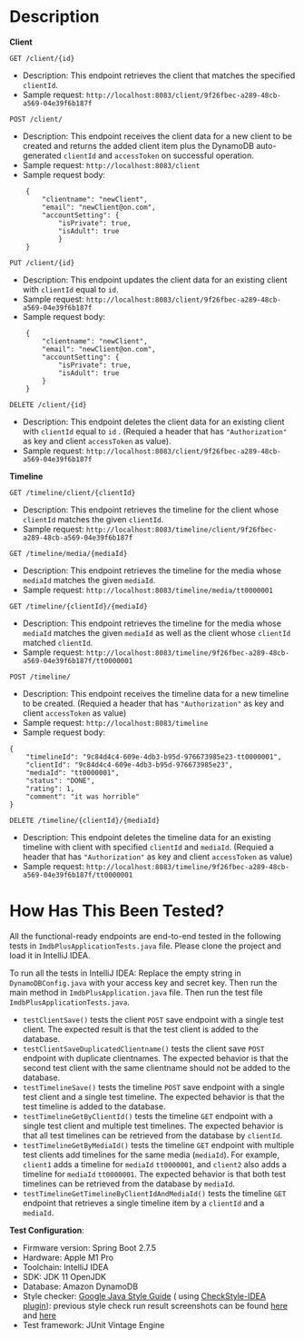 # Description

**Client**

`GET /client/{id}`

* Description: This endpoint retrieves the client that matches the specified `clientId`.
* Sample request: `http://localhost:8083/client/9f26fbec-a289-48cb-a569-04e39f6b187f`

`POST /client/`

* Description: This endpoint receives the client data for a new client to be created and returns the
  added client item plus the DynamoDB auto-generated `clientId` and `accessToken` on successful
  operation.
* Sample request: `http://localhost:8083/client`
* Sample request body:

```
    {
        "clientname": "newClient",
        "email": "newClient@on.com",
        "accountSetting": {
            "isPrivate": true,
            "isAdult": true
            }
    }
```

`PUT /client/{id}`

* Description: This endpoint updates the client data for an existing client with `clientId` equal to `id`.
* Sample request: `http://localhost:8083/client/9f26fbec-a289-48cb-a569-04e39f6b187f`
* Sample request body:

```
    {
        "clientname": "newClient",
        "email": "newClient@on.com",
        "accountSetting": {
            "isPrivate": true,
            "isAdult": true
        }
    }
```

`DELETE /client/{id}`

* Description: This endpoint deletes the client data for an existing client with `clientId` equal to `id`
  . (Requied a header that has `"Authorization"` as key and client `accessToken` as value).
* Sample request: `http://localhost:8083/client/9f26fbec-a289-48cb-a569-04e39f6b187f`

**Timeline**

`GET /timeline/client/{clientId}`

* Description: This endpoint retrieves the timeline for the client whose `clientId` matches the
  given `clientId`.
* Sample request: `http://localhost:8083/timeline/client/9f26fbec-a289-48cb-a569-04e39f6b187f`

`GET /timeline/media/{mediaId}`

* Description: This endpoint retrieves the timeline for the media whose `mediaId` matches the
  given `mediaId`.
* Sample request: `http://localhost:8083/timeline/media/tt0000001`

`GET /timeline/{clientId}/{mediaId}`

* Description: This endpoint retrieves the timeline for the media whose `mediaId` matches the
  given `mediaId` as well as the client whose `clientId` matched `clientId`.
* Sample request: `http://localhost:8083/timeline/9f26fbec-a289-48cb-a569-04e39f6b187f/tt0000001`

`POST /timeline/`

* Description: This endpoint receives the timeline data for a new timeline to be created. (Requied a
  header that has `"Authorization"` as key and client `accessToken` as value)
* Sample request: `http://localhost:8083/timeline`
* Sample request body:

```
{
    "timelineId": "9c84d4c4-609e-4db3-b95d-976673985e23-tt0000001",
    "clientId": "9c84d4c4-609e-4db3-b95d-976673985e23",
    "mediaId": "tt0000001",
    "status": "DONE",
    "rating": 1,
    "comment": "it was horrible"
}
```

`DELETE /timeline/{clientId}/{mediaId}`

* Description: This endpoint deletes the timeline data for an existing timeline with client with
  specified `clientId` and `mediaId`. (Requied a header that has `"Authorization"` as key and
  client `accessToken` as value)
* Sample request:
  `http://localhost:8083/timeline/9f26fbec-a289-48cb-a569-04e39f6b187f/tt0000001`

# How Has This Been Tested?

All the functional-ready endpoints are end-to-end tested in the following tests
in `ImdbPlusApplicationTests.java` file. Please clone the project and load it in IntelliJ IDEA.

To run all the tests in IntelliJ IDEA: Replace the empty string in `DynamoDBConfig.java` with your
access key and secret key. Then run the main method in `ImdbPlusApplication.java` file. Then run the
test file `ImdbPlusApplicationTests.java`.

- `testClientSave()` tests the client `POST` save endpoint with a single test client. The expected result
  is that the test client is added to the database.
- `testClientSaveDuplicatedClientname()` tests the client save `POST` endpoint with duplicate clientnames.
  The expected behavior is that the second test client with the same clientname should not be added to
  the database.
- `testTimelineSave()` tests the timeline `POST` save endpoint with a single test client and a single
  test timeline. The expected behavior is that the test timeline is added to the database.
- `testTimelineGetByClientId()` tests the timeline `GET` endpoint with a single test client and multiple
  test timelines. The expected behavior is that all test timelines can be retrieved from the
  database by `clientId`.
- `testTimelineGetByMediaId()` tests the timeline `GET` endpoint with multiple test clients add
  timelines for the same media (`mediaId`). For example, `client1` adds a timeline
  for `mediaId` `tt0000001`, and `client2` also adds a timeline for `mediaId` `tt0000001`. The
  expected behavior is that both test timelines can be retrieved from the database by `mediaId`.
- `testTimelineGetTimelineByClientIdAndMediaId()` tests the timeline `GET` endpoint that retrieves a
  single timeline item by a `clientId` and a `mediaId`.

**Test Configuration**:

* Firmware version: Spring Boot 2.7.5
* Hardware: Apple M1 Pro
* Toolchain: IntelliJ IDEA
* SDK: JDK 11 OpenJDK
* Database: Amazon DynamoDB
* Style
  checker: [Google Java Style Guide](https://github.com/google/styleguide/blob/gh-pages/intellij-java-google-style.xml) (
  using [CheckStyle-IDEA plugin](https://plugins.jetbrains.com/plugin/1065-checkstyle-idea)):
  previous style check run
  result screenshots can be found [here](https://ibb.co/Hgv6gb8)
  and [here](https://ibb.co/xqdSpdP)
* Test framework: JUnit Vintage Engine